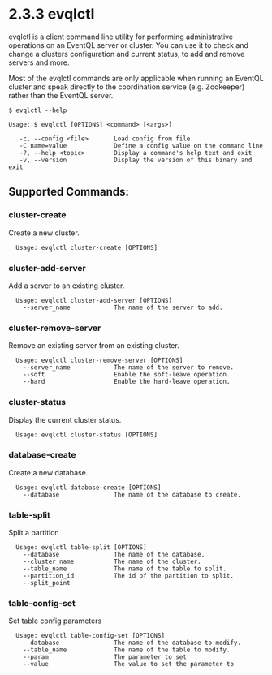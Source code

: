 2.3.3 evqlctl
=============

evqlctl is a client command line utility for performing administrative operations
on an EventQL server or cluster. You can use it to check and change a clusters
configuration and current status, to add and remove servers and more.

Most of the evqlctl commands are only applicable when running an EventQL cluster
and speak directly to the coordination service (e.g. Zookeeper) rather than the
EventQL server.

    $ evqlctl --help

    Usage: $ evqlctl [OPTIONS] <command> [<args>]

       -c, --config <file>       Load config from file
       -C name=value             Define a config value on the command line
       -?, --help <topic>        Display a command's help text and exit
       -v, --version             Display the version of this binary and exit

## Supported Commands:

### cluster-create

Create a new cluster.

      Usage: evqlctl cluster-create [OPTIONS]


### cluster-add-server

Add a server to an existing cluster.

      Usage: evqlctl cluster-add-server [OPTIONS]
        --server_name            The name of the server to add.

### cluster-remove-server

Remove an existing server from an existing cluster.

      Usage: evqlctl cluster-remove-server [OPTIONS]
        --server_name            The name of the server to remove.
        --soft                   Enable the soft-leave operation.
        --hard                   Enable the hard-leave operation.


### cluster-status

Display the current cluster status.

      Usage: evqlctl cluster-status [OPTIONS]


### database-create

Create a new database.

      Usage: evqlctl database-create [OPTIONS]
        --database               The name of the database to create.


### table-split

Split a partition

      Usage: evqlctl table-split [OPTIONS]
        --database               The name of the database.
        --cluster_name           The name of the cluster.
        --table_name             The name of the table to split.
        --partition_id           The id of the partition to split.
        --split_point


### table-config-set

Set table config parameters

      Usage: evqlctl table-config-set [OPTIONS]
        --database               The name of the database to modify.
        --table_name             The name of the table to modify.
        --param                  The parameter to set
        --value                  The value to set the parameter to


